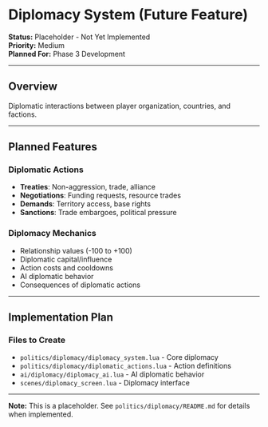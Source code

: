 # Diplomacy System (Future Feature)

**Status:** Placeholder - Not Yet Implemented  
**Priority:** Medium  
**Planned For:** Phase 3 Development

---

## Overview

Diplomatic interactions between player organization, countries, and factions.

---

## Planned Features

### Diplomatic Actions
- **Treaties**: Non-aggression, trade, alliance
- **Negotiations**: Funding requests, resource trades
- **Demands**: Territory access, base rights
- **Sanctions**: Trade embargoes, political pressure

### Diplomacy Mechanics
- Relationship values (-100 to +100)
- Diplomatic capital/influence
- Action costs and cooldowns
- AI diplomatic behavior
- Consequences of diplomatic actions

---

## Implementation Plan

### Files to Create
- `politics/diplomacy/diplomacy_system.lua` - Core diplomacy
- `politics/diplomacy/diplomatic_actions.lua` - Action definitions
- `ai/diplomacy/diplomacy_ai.lua` - AI diplomatic behavior
- `scenes/diplomacy_screen.lua` - Diplomacy interface

---

**Note:** This is a placeholder. See `politics/diplomacy/README.md` for details when implemented.

